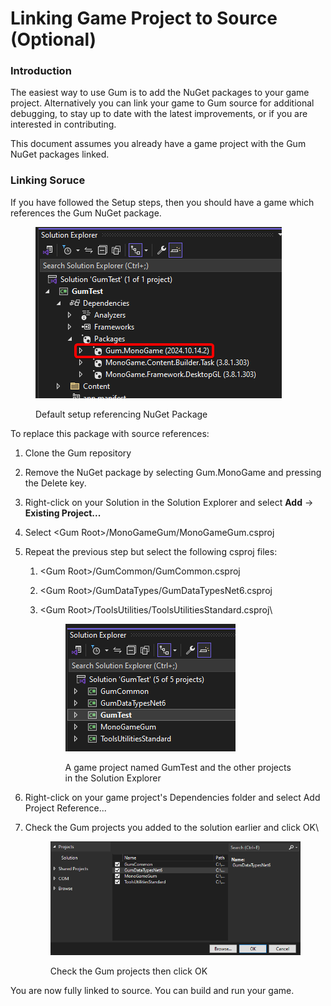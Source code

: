 # Linking Game Project to Source (Optional)

### Introduction

The easiest way to use Gum is to add the NuGet packages to your game project. Alternatively you can link your game to Gum source for additional debugging, to stay up to date with the latest improvements, or if you are interested in contributing.

This document assumes you already have a game project with the Gum NuGet packages linked.

### Linking Soruce

If you have followed the Setup steps, then you should have a game which references the Gum NuGet package.

<figure><img src="../../../.gitbook/assets/14_21 53 07.png" alt=""><figcaption><p>Default setup referencing NuGet Package</p></figcaption></figure>

To replace this package with source references:

1. Clone the Gum repository
2. Remove the NuGet package by selecting Gum.MonoGame and pressing the Delete key.
3. Right-click on your Solution in the Solution Explorer and select **Add** -> **Existing Project...**
4. Select \<Gum Root>/MonoGameGum/MonoGameGum.csproj
5. Repeat the previous step but select the following csproj files:
   1. \<Gum Root>/GumCommon/GumCommon.csproj
   2. \<Gum Root>/GumDataTypes/GumDataTypesNet6.csproj
   3.  \<Gum Root>/ToolsUtilities/ToolsUtilitiesStandard.csproj\


       <figure><img src="../../../.gitbook/assets/14_22 07 47.png" alt=""><figcaption><p>A game project named GumTest and the other projects in the Solution Explorer</p></figcaption></figure>
6. Right-click on your game project's Dependencies folder and select Add Project Reference...
7.  Check the Gum projects you added to the solution earlier and click OK\


    <figure><img src="../../../.gitbook/assets/14_22 08 45.png" alt=""><figcaption><p>Check the Gum projects then click OK</p></figcaption></figure>

You are now fully linked to source. You can build and run your game.

